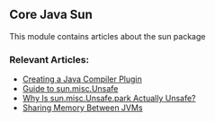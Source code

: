 ## Core Java Sun

This module contains articles about the sun package

### Relevant Articles: 

- [Creating a Java Compiler Plugin](http://www.baeldung.com/java-build-compiler-plugin)
- [Guide to sun.misc.Unsafe](http://www.baeldung.com/java-unsafe)
- [Why Is sun.misc.Unsafe.park Actually Unsafe?](https://www.baeldung.com/java-sun-misc-unsafe-park-reason)
- [Sharing Memory Between JVMs](https://www.baeldung.com/java-sharing-memory-between-jvms)
